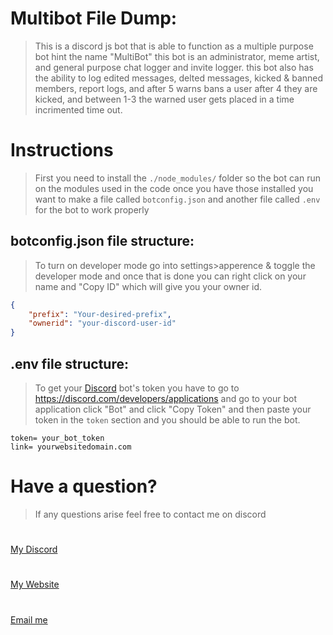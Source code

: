 # Multibot File Dump: 
> This is a discord js bot that is able to function as a multiple purpose bot hint the name "MultiBot" this bot is an administrator, meme artist, and general purpose chat logger and invite logger. this bot also has the ability to log edited messages, delted messages, kicked & banned members, report logs, and after 5 warns bans a user after 4 they are kicked, and between 1-3 the warned user gets placed in a time incrimented time out.

# Instructions
> First you need to install the `./node_modules/` folder so the bot can run on the modules used in the code once you have those installed you want to make a file called `botconfig.json` and another file called `.env` for the bot to work properly 

## botconfig.json file structure: 
> To turn on developer mode go into settings>apperence & toggle the developer mode and once that is done you can right click on your name and "Copy ID" which will give you your owner id.
```json
{
    "prefix": "Your-desired-prefix",
    "ownerid": "your-discord-user-id" 
}
```

## .env file structure: 
> To get your [Discord](https://discord.com/developers/applications/me) bot's token you have to go to https://discord.com/developers/applications and go to your bot application click "Bot" and click "Copy Token" and then paste your token in the `token` section and you should be able to run the bot. 
```
token= your_bot_token
link= yourwebsitedomain.com
```

# Have a question? 
> If any questions arise feel free to contact me on discord 
#
[My Discord](https://discord.gg/KVTZdZw)
#
[My Website](https://hunterswebdesigns.tk)
#
[Email me](mailto:cadmdtdev@gmail.com?subject=[Github%Question%20For%20MultiBotV2.0.4])
